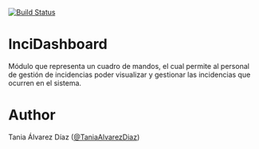 [![Build Status](https://travis-ci.com/TaniaAlvarezDiaz/InciDashboard.svg?token=ENc151Ahc3Y3oqzaSf7S&branch=master)](https://travis-ci.com/TaniaAlvarezDiaz/InciDashboard)

# InciDashboard
Módulo que representa un cuadro de mandos, el cual permite al personal de gestión de incidencias poder visualizar y gestionar las incidencias que ocurren en el sistema.

# Author

Tania Álvarez Díaz ([@TaniaAlvarezDiaz](https://github.com/TaniaAlvarezDiaz))
